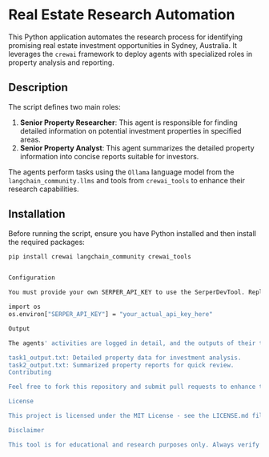 # Real Estate Research Automation

This Python application automates the research process for identifying promising real estate investment opportunities in Sydney, Australia. It leverages the `crewai` framework to deploy agents with specialized roles in property analysis and reporting.

## Description

The script defines two main roles:
1. **Senior Property Researcher**: This agent is responsible for finding detailed information on potential investment properties in specified areas.
2. **Senior Property Analyst**: This agent summarizes the detailed property information into concise reports suitable for investors.

The agents perform tasks using the `Ollama` language model from the `langchain_community.llms` and tools from `crewai_tools` to enhance their research capabilities.

## Installation

Before running the script, ensure you have Python installed and then install the required packages:

```bash
pip install crewai langchain_community crewai_tools


Configuration

You must provide your own SERPER_API_KEY to use the SerperDevTool. Replace the SERPER_API_KEY in the script with your actual API key.

import os
os.environ["SERPER_API_KEY"] = "your_actual_api_key_here"

Output

The agents' activities are logged in detail, and the outputs of their tasks are saved to text files:

task1_output.txt: Detailed property data for investment analysis.
task2_output.txt: Summarized property reports for quick review.
Contributing

Feel free to fork this repository and submit pull requests to enhance the functionality or add new features.

License

This project is licensed under the MIT License - see the LICENSE.md file for details.

Disclaimer

This tool is for educational and research purposes only. Always verify your data with official sources.
